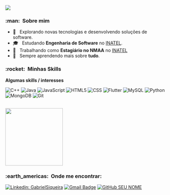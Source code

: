 
![](https://komarev.com/ghpvc/?username=gabrielss2406&color=006bed)

<h3> :man: &nbsp;Sobre mim </h3>

- 🤔 &nbsp; Explorando novas tecnologias e desenvolvendo soluções de software.
- 🎓 &nbsp; Estudando **Engenharia de Software** no <a href="link da sua faculdade">INATEL</a>.
- 💼 &nbsp; Trabalhando como **Estagiário no NMAA** no <a href="LINK DA EMPRESA">INATEL</a>
- 🌱 &nbsp; Sempre aprendendo mais sobre **tudo**.

<h3> :rocket: &nbsp;Minhas Skills </h3>

**Algumas skills / interesses**

  ![C++](https://img.shields.io/badge/C%2B%2B-00599C?style=for-the-badge&logo=c%2B%2B&logoColor=white)
  ![Java](https://img.shields.io/badge/Java-ED8B00?style=for-the-badge&logo=java&logoColor=white)
  ![JavaScript](https://img.shields.io/badge/JavaScript-323330?style=for-the-badge&logo=javascript&logoColor=F7DF1E)
  ![HTML5](https://img.shields.io/badge/HTML5-E34F26?style=for-the-badge&logo=html5&logoColor=white)
  ![CSS](https://img.shields.io/badge/CSS-239120?&style=for-the-badge&logo=css3&logoColor=white)
  ![Flutter](https://img.shields.io/badge/Flutter-02569B?style=for-the-badge&logo=flutter&logoColor=white)
  ![MySQL](https://img.shields.io/badge/MySQL-00000F?style=for-the-badge&logo=mysql&logoColor=white)
  ![Python](https://img.shields.io/badge/Python-3776AB?style=for-the-badge&logo=python&logoColor=white)
  ![MongoDB](https://img.shields.io/badge/MongoDB-4EA94B?style=for-the-badge&logo=mongodb&logoColor=white)
  ![Git](https://img.shields.io/badge/Git-E34F26?style=for-the-badge&logo=git&logoColor=white)

<br/>

<a href="https://github.com/gabrielss2406">
  <img height="180em" src="https://github-readme-stats.vercel.app/api?username=gabrielss2406&theme=dracula&show_icons=true" />
</a>

<br/>

<h3> :earth_americas: &nbsp;Onde me encontrar: </h3> 

[![Linkedin: GabrielSiqueira](https://img.shields.io/badge/-Gabriel_Siqueira-blue?style=flat-square&logo=Linkedin&logoColor=white&link=https://www.linkedin.com/in/gabriel-siqueira-75889a195/)](https://www.linkedin.com/in/gabriel-siqueira-75889a195/)
[![Gmail Badge](https://img.shields.io/badge/-gabrielss2406@gmail.com-006bed?style=flat-square&logo=Gmail&logoColor=white&link=mailto:gabrielss2406@gmail.com)](mailto:gabrielss2406@gmail.com)
[![GitHub SEU NOME]( https://img.shields.io/github/followers/gabrielss2406?label=follow&style=social)](https://github.com/gabrielss2406)
